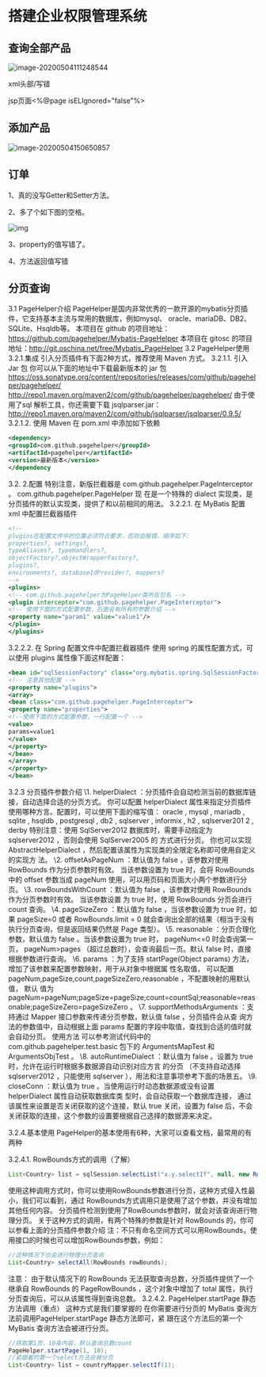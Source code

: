 # 搭建企业权限管理系统

## 查询全部产品

![image-20200504111248544](https://gitee.com/zero049/MyNoteImages/raw/master/image-20200504111248544.png)







xml头部/<beans xmlns>写错

jsp页面<%@page isELIgnored="false"%>

## 添加产品

![image-20200504150650857](H:\Desktop\新建文件夹\Blog\docs\backend\SSM\pictures\image-20200504150650857.png)

##  订单



1、真的没写Getter和Setter方法。

2、多了个如下图的空格。

![img](https://img-blog.csdnimg.cn/20190907164109209.png)

3、property的值写错了。

4、方法返回值写错

## 分页查询

3.1 PageHelper介绍
PageHelper是国内非常优秀的一款开源的mybatis分页插件，它支持基本主流与常用的数据库，例如mysql、
oracle、mariaDB、DB2、SQLite、Hsqldb等。
本项目在 github 的项目地址：https://github.com/pagehelper/Mybatis-PageHelper
本项目在 gitosc 的项目地址：http://git.oschina.net/free/Mybatis_PageHelper
3.2 PageHelper使用
3.2.1.集成
引入分页插件有下面2种方式，推荐使用 Maven 方式。
3.2.1.1. 引入 Jar 包
你可以从下面的地址中下载最新版本的 jar 包
https://oss.sonatype.org/content/repositories/releases/com/github/pagehelper/pagehelper/
http://repo1.maven.org/maven2/com/github/pagehelper/pagehelper/
由于使用了sql 解析工具，你还需要下载 jsqlparser.jar：
http://repo1.maven.org/maven2/com/github/jsqlparser/jsqlparser/0.9.5/
3.2.1.2. 使用 Maven
在 pom.xml 中添加如下依赖  

```xml
<dependency>
<groupId>com.github.pagehelper</groupId>
<artifactId>pagehelper</artifactId>
<version>最新版本</version>
</dependency
```

3.2. 2.配置
特别注意，新版拦截器是 com.github.pagehelper.PageInterceptor 。 com.github.pagehelper.PageHelper 现
在是一个特殊的 dialect 实现类，是分页插件的默认实现类，提供了和以前相同的用法。
3.2.2.1. 在 MyBatis 配置 xml 中配置拦截器插件  

```xml
<!--
plugins在配置文件中的位置必须符合要求，否则会报错，顺序如下:
properties?, settings?,
typeAliases?, typeHandlers?,
objectFactory?,objectWrapperFactory?,
plugins?,
environments?, databaseIdProvider?, mappers?
-->
<plugins>
<!-- com.github.pagehelper为PageHelper类所在包名 -->
<plugin interceptor="com.github.pagehelper.PageInterceptor">
<!-- 使用下面的方式配置参数，后面会有所有的参数介绍 -->
<property name="param1" value="value1"/>
</plugin>
</plugins>
```

3.2.2.2. 在 Spring 配置文件中配置拦截器插件
使用 spring 的属性配置方式，可以使用 plugins 属性像下面这样配置：  

```xml
<bean id="sqlSessionFactory" class="org.mybatis.spring.SqlSessionFactoryBean">
<!-- 注意其他配置 -->
<property name="plugins">
<array>
<bean class="com.github.pagehelper.PageInterceptor">
<property name="properties">
<!--使用下面的方式配置参数，一行配置一个 -->
<value>
params=value1
</value>
</property>
</bean>
</array>
</property>
</bean>
```

3.2.3 分页插件参数介绍
\1. helperDialect ：分页插件会自动检测当前的数据库链接，自动选择合适的分页方式。 你可以配置
helperDialect 属性来指定分页插件使用哪种方言。配置时，可以使用下面的缩写值：
oracle , mysql , mariadb , sqlite , hsqldb , postgresql , db2 , sqlserver , informix , h2 , sqlserver201
2 , derby
特别注意：使用 SqlServer2012 数据库时，需要手动指定为 sqlserver2012 ，否则会使用 SqlServer2005 的
方式进行分页。
你也可以实现 AbstractHelperDialect ，然后配置该属性为实现类的全限定名称即可使用自定义的实现方
法。
\2. offsetAsPageNum ：默认值为 false ，该参数对使用 RowBounds 作为分页参数时有效。 当该参数设置为
true 时，会将 RowBounds 中的 offset 参数当成 pageNum 使用，可以用页码和页面大小两个参数进行分
页。
\3. rowBoundsWithCount ：默认值为 false ，该参数对使用 RowBounds 作为分页参数时有效。 当该参数设置
为 true 时，使用 RowBounds 分页会进行 count 查询。
\4. pageSizeZero ：默认值为 false ，当该参数设置为 true 时，如果 pageSize=0 或者 RowBounds.limit =
0 就会查询出全部的结果（相当于没有执行分页查询，但是返回结果仍然是 Page 类型）。
\5. reasonable ：分页合理化参数，默认值为 false 。当该参数设置为 true 时， pageNum<=0 时会查询第一
页， pageNum>pages （超过总数时），会查询最后一页。默认 false 时，直接根据参数进行查询。
\6. params ：为了支持 startPage(Object params) 方法，增加了该参数来配置参数映射，用于从对象中根据属
性名取值， 可以配置 pageNum,pageSize,count,pageSizeZero,reasonable ，不配置映射的用默认值， 默认
值为
pageNum=pageNum;pageSize=pageSize;count=countSql;reasonable=reasonable;pageSizeZero=pageSizeZero
。
\7. supportMethodsArguments ：支持通过 Mapper 接口参数来传递分页参数，默认值 false ，分页插件会从查
询方法的参数值中，自动根据上面 params 配置的字段中取值，查找到合适的值时就会自动分页。 使用方法
可以参考测试代码中的 com.github.pagehelper.test.basic 包下的 ArgumentsMapTest 和
ArgumentsObjTest 。
\8. autoRuntimeDialect ：默认值为 false 。设置为 true 时，允许在运行时根据多数据源自动识别对应方言
的分页 （不支持自动选择 sqlserver2012 ，只能使用 sqlserver ），用法和注意事项参考下面的场景五。
\9. closeConn ：默认值为 true 。当使用运行时动态数据源或没有设置 helperDialect 属性自动获取数据库类
型时，会自动获取一个数据库连接， 通过该属性来设置是否关闭获取的这个连接，默认 true 关闭，设置为
false 后，不会关闭获取的连接，这个参数的设置要根据自己选择的数据源来决定。  

3.2.4.基本使用
PageHelper的基本使用有6种，大家可以查看文档，最常用的有两种  

3.2.4.1. RowBounds方式的调用（了解）

```java
List<Country> list = sqlSession.selectList("x.y.selectIf", null, new RowBounds(1, 10))  
```

使用这种调用方式时，你可以使用RowBounds参数进行分页，这种方式侵入性最小，我们可以看到，通过
RowBounds方式调用只是使用了这个参数，并没有增加其他任何内容。
分页插件检测到使用了RowBounds参数时，就会对该查询进行物理分页。
关于这种方式的调用，有两个特殊的参数是针对 RowBounds 的，你可以参看上面的分页插件参数介绍
注：不只有命名空间方式可以用RowBounds，使用接口的时候也可以增加RowBounds参数，例如：

```java
//这种情况下也会进行物理分页查询
List<Country> selectAll(RowBounds rowBounds);
```

注意： 由于默认情况下的 RowBounds 无法获取查询总数，分页插件提供了一个继承自 RowBounds 的
PageRowBounds ，这个对象中增加了 total 属性，执行分页查询后，可以从该属性得到查询总数。
3.2.4.2. PageHelper.startPage 静态方法调用（重点）
这种方式是我们要掌握的 在你需要进行分页的 MyBatis 查询方法前调用PageHelper.startPage 静态方法即可，紧
跟在这个方法后的第一个MyBatis 查询方法会被进行分页。  

```java
//获取第1页，10条内容，默认查询总数count
PageHelper.startPage(1, 10);
//紧跟着的第一个select方法会被分页
List<Country> list = countryMapper.selectIf(1);
```

